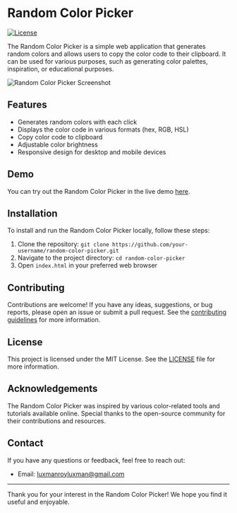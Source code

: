 # Random Color Picker

[![License](https://img.shields.io/badge/license-MIT-blue.svg)](https://opensource.org/licenses/MIT)

The Random Color Picker is a simple web application that generates random colors and allows users to copy the color code to their clipboard. It can be used for various purposes, such as generating color palettes, inspiration, or educational purposes.

![Random Color Picker Screenshot](screenshot.png)

## Features

- Generates random colors with each click
- Displays the color code in various formats (hex, RGB, HSL)
- Copy color code to clipboard
- Adjustable color brightness
- Responsive design for desktop and mobile devices

## Demo

You can try out the Random Color Picker in the live demo [here](https://your-demo-url.com).

## Installation

To install and run the Random Color Picker locally, follow these steps:

1. Clone the repository: `git clone https://github.com/your-username/random-color-picker.git`
2. Navigate to the project directory: `cd random-color-picker`
3. Open `index.html` in your preferred web browser

## Contributing

Contributions are welcome! If you have any ideas, suggestions, or bug reports, please open an issue or submit a pull request. See the [contributing guidelines](CONTRIBUTING.md) for more information.

## License

This project is licensed under the MIT License. See the [LICENSE](LICENSE) file for more information.

## Acknowledgements

The Random Color Picker was inspired by various color-related tools and tutorials available online. Special thanks to the open-source community for their contributions and resources.

## Contact

If you have any questions or feedback, feel free to reach out:

- Email: luxmanroyluxman@gmail.com
---

Thank you for your interest in the Random Color Picker! We hope you find it useful and enjoyable.
